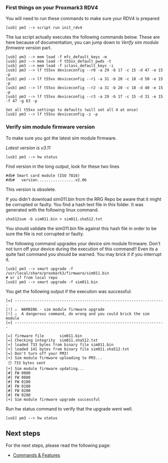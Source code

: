 ### First things on your Proxmark3 RDV4

You will need to run these commands to make sure your RDV4 is prepared
```
[usb] pm3 --> script run init_rdv4
```


The lua script actually executes the following commands below.  These are here because of documentation, you can jump down to *Verify sim module firmware version* part.
```
[usb] pm3 --> mem load -f mfc_default_keys -m
[usb] pm3 --> mem load -f t55xx_default_pwds -t
[usb] pm3 --> mem load -f iclass_default_keys -i
[usb] pm3 --> lf t55xx deviceconfig --r0 -a 29 -b 17 -c 15 -d 47 -e 15 -p
[usb] pm3 --> lf t55xx deviceconfig --r1 -a 31 -b 20 -c 18 -d 50 -e 15 -p
[usb] pm3 --> lf t55xx deviceconfig --r2 -a 31 -b 20 -c 18 -d 40 -e 15 -p
[usb] pm3 --> lf t55xx deviceconfig --r3 -a 29 -b 17 -c 15 -d 31 -e 15 -f 47 -g 63 -p

Set all t55xx settings to defaults (will set all 4 at once)
[usb] pm3 --> lf t55xx deviceconfig -z -p
```


### Verify sim module firmware version

To make sure you got the latest sim module firmware.

_Latest version is v3.11_

```
[usb] pm3 --> hw status
```

Find version in the long output,  look for these two lines

```
#db# Smart card module (ISO 7816)
#db#   version.................v2.06
```

This version is obsolete.

If you didn't download sim011.bin from the RRG Repo be aware that it might be corrupted or faulty.
You find a hash text file in this folder.   It was generated with the following linux command.

```
sha512sum -b sim011.bin > sim011.sha512.txt
```

You should validate the sim011.bin file against this hash file in order to be sure the file is not corrupted or faulty.

The following command upgrades your device sim module firmware.
Don't not turn off your device during the execution of this command!!
Even its a quite fast command you should be warned.  You may brick it if you interrupt it.

```
[usb] pm3 --> smart upgrade -f /usr/local/share/proxmark3/firmware/sim011.bin
# or if from local repo
[usb] pm3 --> smart upgrade -f sim011.bin
```

You get the following output if the execution was successful:

```
[=] -------------------------------------------------------------------
[!] ⚠️  WARNING - sim module firmware upgrade
[!] ⚠️  A dangerous command, do wrong and you could brick the sim module
[=] -------------------------------------------------------------------

[=] firmware file       sim011.bin
[=] Checking integrity  sim011.sha512.txt
[+] loaded 733 bytes from binary file sim011.bin
[+] loaded 141 bytes from binary file sim011.sha512.txt
[=] Don't turn off your PM3!
[+] Sim module firmware uploading to PM3...
 🕑 733 bytes sent
[+] Sim module firmware updating...
[#] FW 0000
[#] FW 0080
[#] FW 0100
[#] FW 0180
[#] FW 0200
[#] FW 0280
[+] Sim module firmware upgrade successful    
```

Run hw status command to verify that the upgrade went well.

```
[usb] pm3 --> hw status
```

## Next steps

For the next steps, please read the following page:

* [Commands & Features](/doc/md/Use_of_Proxmark/3_Commands-and-Features.md)
 
